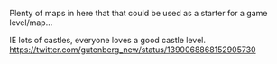 Plenty of maps in here that that could be used as a starter for a game level/map...

IE lots of castles, everyone loves a good castle level. https://twitter.com/gutenberg_new/status/1390068868152905730